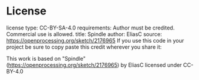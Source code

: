 # License
license type: CC-BY-SA-4.0
requirements: Author must be credited. Commercial use is allowed.
title: Spindle
author: EliasC
source: https://openprocessing.org/sketch/2176965
If you use this code in your project be sure to copy paste this credit wherever you share it:

This work is based on "Spindle" (https://openprocessing.org/sketch/2176965) by EliasC licensed under CC-BY-4.0
